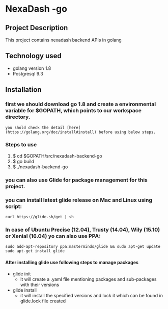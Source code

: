 # NexaDash -go

## Project Description
This project contains nexadash backend APIs in golang

## Technology used
* golang version 1.8
* Postgresql 9.3

## Installation

### first we should download go 1.8 and create a environmental variable for $GOPATH, which points to our workspace directory.
	you shold check the detail [here](https://golang.org/doc/install#install) before using below steps.

### Steps to use

1. $ cd $GOPATH/src/nexadash-backend-go
2. $ go build
3. $ ./nexadash-backend-go

### you can also use Glide for package management for this project. 
### you can install latest glide release on Mac and Linux using script:

```
curl https://glide.sh/get | sh
```
### In case of Ubuntu Precise (12.04), Trusty (14.04), Wily (15.10) or Xenial (16.04) yo can also use PPA:

```
sudo add-apt-repository ppa:masterminds/glide && sudo apt-get update
sudo apt-get install glide
```

#### After installing glide use following steps to manage packages

* glide init
   - it will create a .yaml file mentioning packages and sub-packages with their versions
* glide install 
   - it will install the specified versions and lock it which can be found in glide.lock file created
 

 




